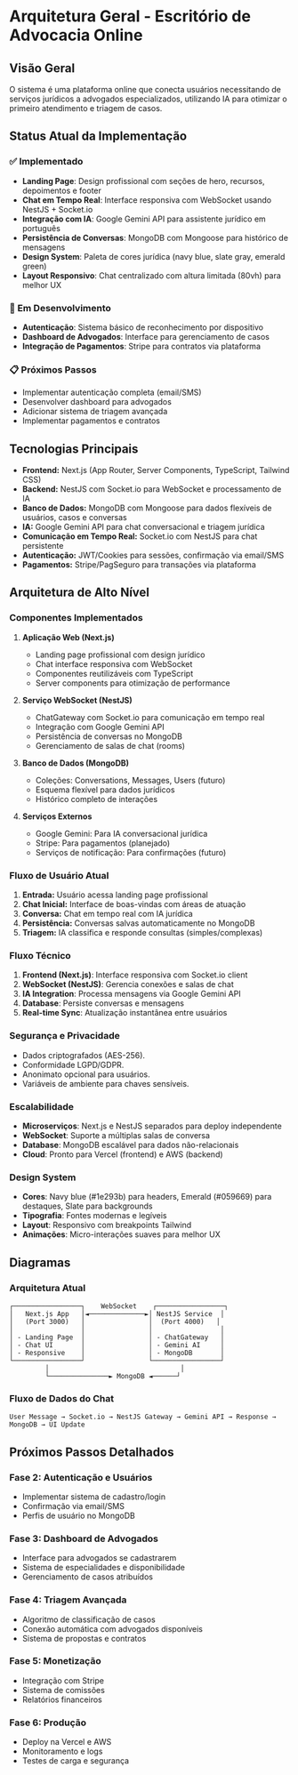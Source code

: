 # Arquitetura Geral - Escritório de Advocacia Online

## Visão Geral

O sistema é uma plataforma online que conecta usuários necessitando de serviços jurídicos a advogados especializados, utilizando IA para otimizar o primeiro atendimento e triagem de casos.

## Status Atual da Implementação

### ✅ Implementado
- **Landing Page**: Design profissional com seções de hero, recursos, depoimentos e footer
- **Chat em Tempo Real**: Interface responsiva com WebSocket usando NestJS + Socket.io
- **Integração com IA**: Google Gemini API para assistente jurídico em português
- **Persistência de Conversas**: MongoDB com Mongoose para histórico de mensagens
- **Design System**: Paleta de cores jurídica (navy blue, slate gray, emerald green)
- **Layout Responsivo**: Chat centralizado com altura limitada (80vh) para melhor UX

### 🚧 Em Desenvolvimento
- **Autenticação**: Sistema básico de reconhecimento por dispositivo
- **Dashboard de Advogados**: Interface para gerenciamento de casos
- **Integração de Pagamentos**: Stripe para contratos via plataforma

### 📋 Próximos Passos
- Implementar autenticação completa (email/SMS)
- Desenvolver dashboard para advogados
- Adicionar sistema de triagem avançada
- Implementar pagamentos e contratos

## Tecnologias Principais

- **Frontend:** Next.js (App Router, Server Components, TypeScript, Tailwind CSS)
- **Backend:** NestJS com Socket.io para WebSocket e processamento de IA
- **Banco de Dados:** MongoDB com Mongoose para dados flexíveis de usuários, casos e conversas
- **IA:** Google Gemini API para chat conversacional e triagem jurídica
- **Comunicação em Tempo Real:** Socket.io com NestJS para chat persistente
- **Autenticação:** JWT/Cookies para sessões, confirmação via email/SMS
- **Pagamentos:** Stripe/PagSeguro para transações via plataforma

## Arquitetura de Alto Nível

### Componentes Implementados

1. **Aplicação Web (Next.js)**
   - Landing page profissional com design jurídico
   - Chat interface responsiva com WebSocket
   - Componentes reutilizáveis com TypeScript
   - Server components para otimização de performance

2. **Serviço WebSocket (NestJS)**
   - ChatGateway com Socket.io para comunicação em tempo real
   - Integração com Google Gemini API
   - Persistência de conversas no MongoDB
   - Gerenciamento de salas de chat (rooms)

3. **Banco de Dados (MongoDB)**
   - Coleções: Conversations, Messages, Users (futuro)
   - Esquema flexível para dados jurídicos
   - Histórico completo de interações

4. **Serviços Externos**
   - Google Gemini: Para IA conversacional jurídica
   - Stripe: Para pagamentos (planejado)
   - Serviços de notificação: Para confirmações (futuro)

### Fluxo de Usuário Atual

1. **Entrada:** Usuário acessa landing page profissional
2. **Chat Inicial:** Interface de boas-vindas com áreas de atuação
3. **Conversa:** Chat em tempo real com IA jurídica
4. **Persistência:** Conversas salvas automaticamente no MongoDB
5. **Triagem:** IA classifica e responde consultas (simples/complexas)

### Fluxo Técnico

1. **Frontend (Next.js)**: Interface responsiva com Socket.io client
2. **WebSocket (NestJS)**: Gerencia conexões e salas de chat
3. **IA Integration**: Processa mensagens via Google Gemini API
4. **Database**: Persiste conversas e mensagens
5. **Real-time Sync**: Atualização instantânea entre usuários

### Segurança e Privacidade

- Dados criptografados (AES-256).
- Conformidade LGPD/GDPR.
- Anonimato opcional para usuários.
- Variáveis de ambiente para chaves sensíveis.

### Escalabilidade

- **Microserviços**: Next.js e NestJS separados para deploy independente
- **WebSocket**: Suporte a múltiplas salas de conversa
- **Database**: MongoDB escalável para dados não-relacionais
- **Cloud**: Pronto para Vercel (frontend) e AWS (backend)

### Design System

- **Cores**: Navy blue (#1e293b) para headers, Emerald (#059669) para destaques, Slate para backgrounds
- **Tipografia**: Fontes modernas e legíveis
- **Layout**: Responsivo com breakpoints Tailwind
- **Animações**: Micro-interações suaves para melhor UX

## Diagramas

### Arquitetura Atual
```
┌─────────────────┐    WebSocket    ┌─────────────────┐
│   Next.js App   │◄──────────────►│ NestJS Service  │
│   (Port 3000)   │                │  (Port 4000)   │
│                 │                │                 │
│ - Landing Page  │                │ - ChatGateway   │
│ - Chat UI       │                │ - Gemini AI     │
│ - Responsive    │                │ - MongoDB       │
└─────────────────┘                └─────────────────┘
         │                                 │
         └───────────────► MongoDB ◄──────┘
```

### Fluxo de Dados do Chat
```
User Message → Socket.io → NestJS Gateway → Gemini API → Response → MongoDB → UI Update
```

## Próximos Passos Detalhados

### Fase 2: Autenticação e Usuários
- Implementar sistema de cadastro/login
- Confirmação via email/SMS
- Perfis de usuário no MongoDB

### Fase 3: Dashboard de Advogados
- Interface para advogados se cadastrarem
- Sistema de especialidades e disponibilidade
- Gerenciamento de casos atribuídos

### Fase 4: Triagem Avançada
- Algoritmo de classificação de casos
- Conexão automática com advogados disponíveis
- Sistema de propostas e contratos

### Fase 5: Monetização
- Integração com Stripe
- Sistema de comissões
- Relatórios financeiros

### Fase 6: Produção
- Deploy na Vercel e AWS
- Monitoramento e logs
- Testes de carga e segurança
